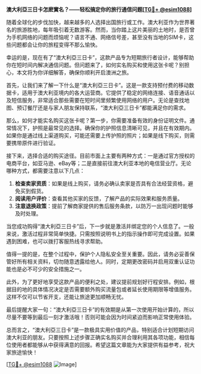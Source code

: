 **澳大利亞三日卡怎麽實名？——轻松搞定你的旅行通信问题[[TG💪+ @esim1088](https://t.me/s/esim1088)]**

随着全球化的步伐加快，越来越多的人选择出国旅行或工作。澳大利亚作为世界著名的旅游胜地，每年吸引着无数游客。然而，当你踏上这片美丽的土地时，是否曾为手机网络的问题而烦恼呢？语言不通、网络信号差，甚至没有当地的SIM卡，这些问题都会让你的旅程变得不那么愉快。

幸运的是，现在有了“澳大利亞三日卡”，这款产品专为短期旅行者设计，能够帮助你在短时间内解决通信问题。但问题来了，如何实名购买和使用这张卡呢？别担心，本文将为你详细解答，确保你顺利开启澳洲之旅。

首先，让我们来了解一下什么是“澳大利亞三日卡”。这是一款支持预付费的移动数据卡，适用于澳大利亚境内的各大运营商。它提供了稳定的网络连接、语音通话以及短信服务，非常适合那些需要在短时间里频繁使用网络的用户。无论是查找地图、预订餐厅还是与家人朋友保持联系，“澳大利亞三日卡”都能满足你的需求。

那么，如何才能实名购买这张卡呢？第一步，你需要准备有效的身份证明文件。通常情况下，护照是最常见的选择。确保你的护照信息清晰可见，并且在有效期内。如果你是通过线上渠道购买，可能还需要上传护照的照片；如果是线下购买，则需要携带原件进行验证。

接下来，选择合适的购买途径。目前市面上主要有两种方式：一是通过官方授权的电商平台，如亚马逊、eBay等；二是直接前往澳大利亚本地的电信营业厅。无论哪种方式，都需要注意以下几点：

1. **检查卖家资质**：如果是线上购买，请务必确认卖家是否具有合法经营资格，避免买到假货。
2. **阅读用户评价**：查看其他买家的反馈，了解产品的实际效果和服务质量。
3. **注意退换政策**：提前了解商家提供的售后服务条款，以防万一出现问题时能够及时处理。

当您成功购得“澳大利亞三日卡”后，下一步就是激活并绑定您的个人信息了。一般来说，激活过程非常简单快捷。只需按照说明书上的指示操作即可完成设置。如果遇到困难，也可以拨打客服热线寻求帮助。

值得一提的是，在整个过程中，保护个人隐私安全至关重要。因此，请务必妥善保管好所有相关资料，切勿随意透露给他人。同时，定期更改密码并启用双重认证功能也是必不可少的安全措施之一。

此外，为了更好地享受这款产品的便利之处，建议提前规划好行程安排。例如，根据目的地的具体情况决定是否需要额外购买流量包或者延长使用期限等增值服务。这样不仅可以节省开支，还能让旅途更加顺畅无忧。

最后提醒大家一句：“澳大利亞三日卡”的有效期是从第一次使用开始计算的，所以尽量不要等到最后一刻才激活哦！否则可能会因为时间紧迫而影响正常使用体验。

总而言之，“澳大利亞三日卡”是一款极具实用价值的产品，特别适合计划短期访问澳大利亚的朋友。只要按照上述步骤正确实名购买并合理利用其各项功能，相信每位使用者都能够从中获得满意的回报。希望这篇文章能为大家提供有益参考，祝大家旅途愉快！

[[TG💪+ @esim1088](https://t.me/s/esim1088) ![Image](https://i.postimg.cc/4NQfJmqS/Snipaste-2025-05-13-00-14-12.png)]